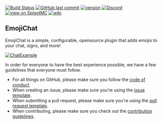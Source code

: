 [![Build Status](https://travis-ci.org/RadBuilder/EmojiChat.svg?branch=master)](https://travis-ci.org/RadBuilder/EmojiChat)
[![GitHub last commit](https://img.shields.io/github/last-commit/RadBuilder/EmojiChat.svg)](https://github.com/RadBuilder/EmojiChat/commits/master)
[![version](https://img.shields.io/github/release/RadBuilder/EmojiChat.svg?colorB=1565C0)](https://github.com/RadBuilder/EmojiChat/releases/latest)
[![Discord](https://discordapp.com/api/guilds/394749667226943489/widget.png)](https://discord.gg/faUbQ6B)
[![view on SpigotMC](https://img.shields.io/badge/view%20on-spigotmc-orange.svg)](https://www.spigotmc.org/resources/emojichat.50955/)
[![wiki](https://img.shields.io/badge/go%20to-wiki-blue.svg)](https://github.com/RadBuilder/EmojiChat/wiki)
## EmojiChat
EmojiChat is a simple, configurable, opensource plugin that adds emojis to your chat, signs, and more!

[![ChatExample](https://i.imgur.com/wa0LeVd.png)](https://i.imgur.com/zJUVyst.png)  

In order for everyone to have the best experience possible, we have a few guidelines that everyone must follow.    
- For all things on GitHub, please make sure you follow the [code of conduct](.github/CODE_OF_CONDUCT.md).  
- When creating an issue, please make sure you're using the [issue template](.github/ISSUE_TEMPLATE/BUG_REPORT.md).  
- When submitting a pull request, please make sure you're using the [pull request template](.github/PULL_REQUEST_TEMPLATE.md).  
- When contributing, please make sure you check out the [contribution guidelines](.github/CONTRIBUTING.md).  
 
 
